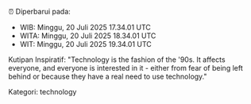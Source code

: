 ⏰ Diperbarui pada:
- WIB: Minggu, 20 Juli 2025 17.34.01 UTC
- WITA: Minggu, 20 Juli 2025 18.34.01 UTC
- WIT: Minggu, 20 Juli 2025 19.34.01 UTC

Kutipan Inspiratif:
"Technology is the fashion of the '90s. It affects everyone, and everyone is interested in it - either from fear of being left behind or because they have a real need to use technology."


Kategori: technology

